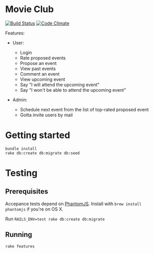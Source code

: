 Movie Club
==========

[![Build Status](https://secure.travis-ci.org/v-yarotsky/MovieClub.png)](http://travis-ci.org/v-yarotsky/MovieClub)
[![Code Climate](https://codeclimate.com/github/v-yarotsky/MovieClub.png)](https://codeclimate.com/github/v-yarotsky/MovieClub)

Features:
  * User:
    - Login
    - Rate proposed events
    - Propose an event
    - View past events
    - Comment an event
    - View upcoming event
    - Say "I will attend the upcoming event"
    - Say "I won't be able to attend the upcoming event"

  * Admin:
    - Schedule next event from the list of top-rated proposed event
    - Gotta invite users by mail

Getting started
===============

    bundle install
    rake db:create db:migrate db:seed

Testing
=======

Prerequisites
-------------

Accepance tests depend on [PhantomJS](http://phantomjs.org).
Install with ``brew install phantomjs`` if you're on OS X.

Run ``RAILS_ENV=test rake db:create db:migrate``

Running
-------

    rake features


